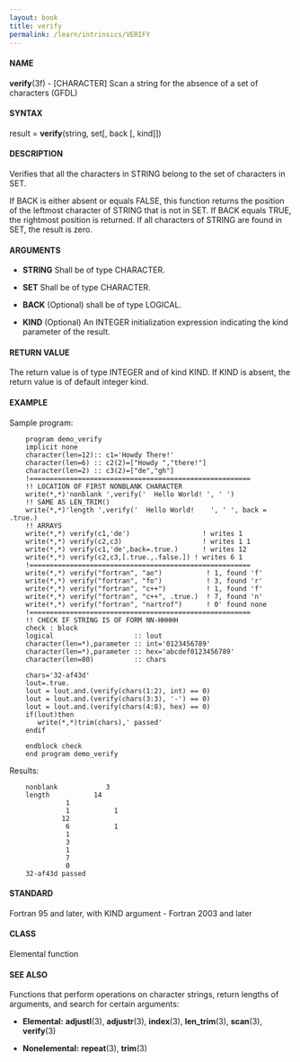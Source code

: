```yaml
---
layout: book
title: verify
permalink: /learn/intrinsics/VERIFY
---
```

#### NAME

__verify__(3f) - \[CHARACTER\] Scan a string for the absence of a set of characters
(GFDL)

#### SYNTAX

result = __verify__(string, set\[, back \[, kind\]\])

#### DESCRIPTION

Verifies that all the characters in STRING belong to the set of
characters in SET.

If BACK is either absent or equals FALSE, this function returns the
position of the leftmost character of STRING that is not in SET. If BACK
equals TRUE, the rightmost position is returned. If all characters of
STRING are found in SET, the result is zero.

#### ARGUMENTS

  - __STRING__
    Shall be of type CHARACTER.

  - __SET__
    Shall be of type CHARACTER.

  - __BACK__
    (Optional) shall be of type LOGICAL.

  - __KIND__
    (Optional) An INTEGER initialization expression indicating the kind
    parameter of the result.

#### RETURN VALUE

The return value is of type INTEGER and of kind KIND. If KIND is absent,
the return value is of default integer kind.

#### EXAMPLE

Sample program:

```
    program demo_verify
    implicit none
    character(len=12):: c1='Howdy There!'
    character(len=6) :: c2(2)=["Howdy ","there!"]
    character(len=2) :: c3(2)=["de","gh"]
    !=======================================================
    !! LOCATION OF FIRST NONBLANK CHARACTER
    write(*,*)'nonblank ',verify('  Hello World! ', ' ')
    !! SAME AS LEN_TRIM()
    write(*,*)'length ',verify('  Hello World!    ', ' ', back = .true.)
    !! ARRAYS
    write(*,*) verify(c1,'de')                  ! writes 1
    write(*,*) verify(c2,c3)                    ! writes 1 1
    write(*,*) verify(c1,'de',back=.true.)      ! writes 12
    write(*,*) verify(c2,c3,[.true.,.false.]) ! writes 6 1
    !=======================================================
    write(*,*) verify("fortran", "ao")           ! 1, found 'f'
    write(*,*) verify("fortran", "fo")           ! 3, found 'r'
    write(*,*) verify("fortran", "c++")          ! 1, found 'f'
    write(*,*) verify("fortran", "c++", .true.)  ! 7, found 'n'
    write(*,*) verify("fortran", "nartrof")      ! 0' found none
    !=======================================================
    !! CHECK IF STRING IS OF FORM NN-HHHHH
    check : block
    logical                    :: lout
    character(len=*),parameter :: int='0123456789'
    character(len=*),parameter :: hex='abcdef0123456789'
    character(len=80)          :: chars

    chars='32-af43d'
    lout=.true.
    lout = lout.and.(verify(chars(1:2), int) == 0)
    lout = lout.and.(verify(chars(3:3), '-') == 0)
    lout = lout.and.(verify(chars(4:8), hex) == 0)
    if(lout)then
       write(*,*)trim(chars),' passed'
    endif

    endblock check
    end program demo_verify
```

Results:

```
    nonblank            3
    length           14
              1
              1           1
             12
              6           1
              1
              3
              1
              7
              0
    32-af43d passed
```

#### STANDARD

Fortran 95 and later, with KIND argument - Fortran 2003 and later

#### CLASS

Elemental function

#### SEE ALSO

Functions that perform operations on character strings, return lengths
of arguments, and search for certain arguments:

  - __Elemental:__
    __adjustl__(3), __adjustr__(3), __index__(3), __len\_trim__(3),
    __scan__(3), __verify__(3)

  - __Nonelemental:__
    __repeat__(3), __trim__(3)
